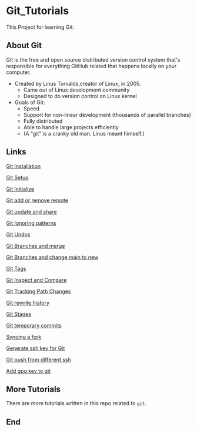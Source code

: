 # Git_Tutorials

This Project for learning Git.

## About Git

Git is the free and open source distributed version control system that's responsible for everything GitHub
related that happens locally on your computer.

- Created by Linus Torvalds,creator of Linux, in 2005.
  - Came out of Linux development community
  - Designed to do version control on Linux kernel
- Goals of Git:
  - Speed
  - Support for non-linear development (thousands of parallel branches)
  - Fully distributed
  - Able to handle large projects efficiently
  - (A "git" is a cranky old man. Linus meant himself.)

## Links

[Git Installation ](INSTALLATION.md)

[Git Setup](SETUP.md)

[Git Initialize](INIT.md)

[Git add or remove remote](ADD_or_REMOVE_REMOTE.md)

[Git update and share](SHARE_and_UPDATE.md)

[Git Ignoring patterns](IGNORING_PATTERNS.md)

[Git Undos](UNDO.md)

[Git Branches and merge](BRANCH_and_MERGE.md)

[Git Branches and change main to new](CHANGE_BRANCH.md)

[Git Tags](TAGS.md)

[Git Inspect and Compare](INSPECT_and_COMPARE.md)

[Git Tracking Path Changes](TRACKING_PATH_CHANGES.md)

[Git rewrite history](REWRITE_HISTORY.md)

[Git Stages](STAGE_and_SNAPSHOT.md)

[Git temporary commits](TEMPORARY_COMMITS.md)

[Syncing a fork](Syncing_a_fork_UPSTREAM.md)

[Generate ssh key for Git](GENERATING_SSH_KEY.md)

[Git push from different ssh](GIT_PUSH_FROM_DIFFERENT_SSH.md)

[Add gpg key to git](../gnugpg/add_gpg_git.md)

## More Tutorials

There are more tutorials written in this repo related to `git`.

## End
